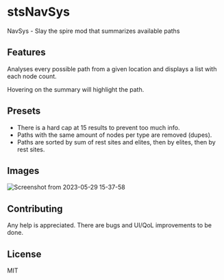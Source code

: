 # stsNavSys
NavSys - Slay the spire mod that summarizes available paths

## Features
Analyses every possible path from a given location and displays a list with each node count.

Hovering on the summary will highlight the path.

## Presets
* There is a hard cap at 15 results to prevent too much info.
* Paths with the same amount of nodes per type are removed (dupes).
* Paths are sorted by sum of rest sites and elites, then by elites, then by rest sites.

## Images
![Screenshot from 2023-05-29 15-37-58](https://github.com/erzads/stsNavSys/assets/699344/3e6e8acb-bf25-49e5-b0be-85f512914466)

## Contributing
Any help is appreciated. There are bugs and UI/QoL improvements to be done.

## License
MIT
